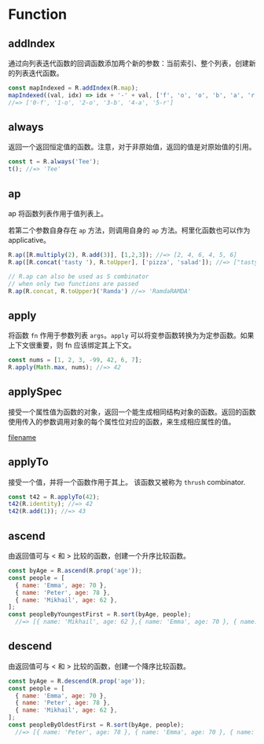 # Function

## addIndex

通过向列表迭代函数的回调函数添加两个新的参数：当前索引、整个列表，创建新的列表迭代函数。

```js
const mapIndexed = R.addIndex(R.map);
mapIndexed((val, idx) => idx + '-' + val, ['f', 'o', 'o', 'b', 'a', 'r']);
//=> ['0-f', '1-o', '2-o', '3-b', '4-a', '5-r']
```

## always

返回一个返回恒定值的函数。注意，对于非原始值，返回的值是对原始值的引用。

```js
const t = R.always('Tee');
t(); //=> 'Tee'
```

## ap

ap 将函数列表作用于值列表上。

若第二个参数自身存在 `ap` 方法，则调用自身的 `ap` 方法。柯里化函数也可以作为 applicative。

```js
R.ap([R.multiply(2), R.add(3)], [1,2,3]); //=> [2, 4, 6, 4, 5, 6]
R.ap([R.concat('tasty '), R.toUpper], ['pizza', 'salad']); //=> ["tasty pizza", "tasty salad", "PIZZA", "SALAD"]

// R.ap can also be used as S combinator
// when only two functions are passed
R.ap(R.concat, R.toUpper)('Ramda') //=> 'RamdaRAMDA'
```

## apply

将函数 `fn` 作用于参数列表 `args`。`apply` 可以将变参函数转换为为定参函数。如果上下文很重要，则 fn 应该绑定其上下文。

```js
const nums = [1, 2, 3, -99, 42, 6, 7];
R.apply(Math.max, nums); //=> 42
```

## applySpec

接受一个属性值为函数的对象，返回一个能生成相同结构对象的函数。返回的函数使用传入的参数调用对象的每个属性位对应的函数，来生成相应属性的值。

[filename](code/function/applySpec.js ':include :type=code :fragment=demo')

## applyTo

接受一个值，并将一个函数作用于其上。
该函数又被称为 `thrush` combinator.

```js
const t42 = R.applyTo(42);
t42(R.identity); //=> 42
t42(R.add(1)); //=> 43
```

## ascend

由返回值可与 < 和 > 比较的函数，创建一个升序比较函数。

```js
const byAge = R.ascend(R.prop('age'));
const people = [
  { name: 'Emma', age: 70 },
  { name: 'Peter', age: 78 },
  { name: 'Mikhail', age: 62 },
];
const peopleByYoungestFirst = R.sort(byAge, people);
  //=> [{ name: 'Mikhail', age: 62 },{ name: 'Emma', age: 70 }, { name: 'Peter', age: 78 }]
```

## descend

由返回值可与 < 和 > 比较的函数，创建一个降序比较函数。

```js
const byAge = R.descend(R.prop('age'));
const people = [
  { name: 'Emma', age: 70 },
  { name: 'Peter', age: 78 },
  { name: 'Mikhail', age: 62 },
];
const peopleByOldestFirst = R.sort(byAge, people);
  //=> [{ name: 'Peter', age: 78 }, { name: 'Emma', age: 70 }, { name: 'Mikhail', age: 62 }]
```
